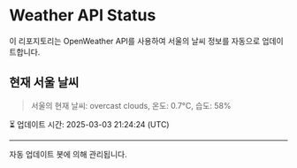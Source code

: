 
# Weather API Status

이 리포지토리는 OpenWeather API를 사용하여 서울의 날씨 정보를 자동으로 업데이트합니다.

## 현재 서울 날씨
> 서울의 현재 날씨: overcast clouds, 온도: 0.7°C, 습도: 58%

⏳ 업데이트 시간: 2025-03-03 21:24:24 (UTC)

---
자동 업데이트 봇에 의해 관리됩니다.
